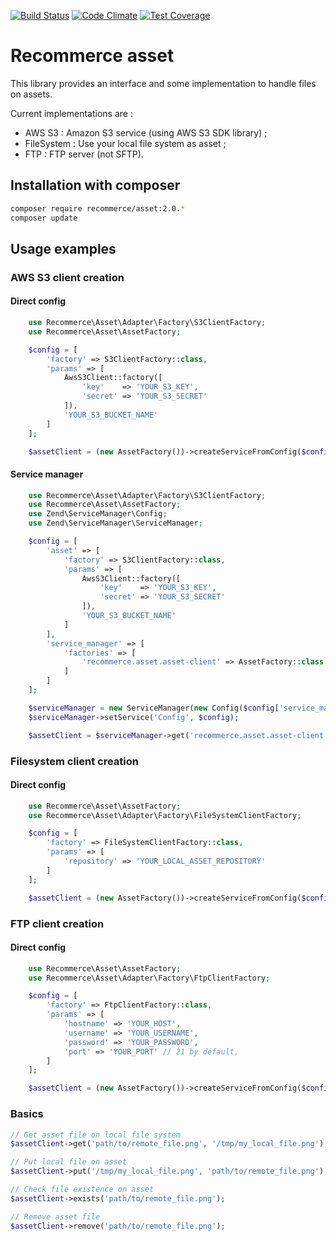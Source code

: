 [![Build Status](https://travis-ci.org/recommerce/asset.svg?branch=master)](https://travis-ci.org/recommerce/asset) [![Code Climate](https://codeclimate.com/github/recommerce/asset/badges/gpa.svg)](https://codeclimate.com/github/recommerce/asset) [![Test Coverage](https://codeclimate.com/github/recommerce/asset/badges/coverage.svg)](https://codeclimate.com/github/recommerce/asset/coverage)

# Recommerce asset

This library provides an interface and some implementation to handle files on assets.

Current implementations are :
* AWS S3 : Amazon S3 service (using AWS S3 SDK library) ;
* FileSystem : Use your local file system as asset ;
* FTP : FTP server (not SFTP).

## Installation with composer

```sh
composer require recommerce/asset:2.0.*
composer update
```

## Usage examples

### AWS S3 client creation
#### Direct config
```php
    use Recommerce\Asset\Adapter\Factory\S3ClientFactory;
    use Recommerce\Asset\AssetFactory;

    $config = [
        'factory' => S3ClientFactory::class,
        'params' => [
            AwsS3Client::factory([
                'key'    => 'YOUR_S3_KEY',
                'secret' => 'YOUR_S3_SECRET'
            ]),
            'YOUR_S3_BUCKET_NAME'
        ]
    ];

    $assetClient = (new AssetFactory())->createServiceFromConfig($config);
```

#### Service manager
```php
    use Recommerce\Asset\Adapter\Factory\S3ClientFactory;
    use Recommerce\Asset\AssetFactory;
    use Zend\ServiceManager\Config;
    use Zend\ServiceManager\ServiceManager;

    $config = [
        'asset' => [
            'factory' => S3ClientFactory::class,
            'params' => [
                AwsS3Client::factory([
                    'key'    => 'YOUR_S3_KEY',
                    'secret' => 'YOUR_S3_SECRET'
                ]),
                'YOUR_S3_BUCKET_NAME'
            ]
        ],
        'service_manager' => [
            'factories' => [
                'recommerce.asset.asset-client' => AssetFactory::class
            ]
        ]
    ];

    $serviceManager = new ServiceManager(new Config($config['service_manager']));
    $serviceManager->setService('Config', $config);

    $assetClient = $serviceManager->get('recommerce.asset.asset-client');
```

### Filesystem client creation
#### Direct config
```php
    use Recommerce\Asset\AssetFactory;
    use Recommerce\Asset\Adapter\Factory\FileSystemClientFactory;

    $config = [
        'factory' => FileSystemClientFactory::class,
        'params' => [
            'repository' => 'YOUR_LOCAL_ASSET_REPOSITORY'
        ]
    ];

    $assetClient = (new AssetFactory())->createServiceFromConfig($config);
```

### FTP client creation
#### Direct config
```php
    use Recommerce\Asset\AssetFactory;
    use Recommerce\Asset\Adapter\Factory\FtpClientFactory;

    $config = [
        'factory' => FtpClientFactory::class,
        'params' => [
            'hostname' => 'YOUR_HOST',
            'username' => 'YOUR_USERNAME',
            'password' => 'YOUR_PASSWORD',
            'port' => 'YOUR_PORT' // 21 by default,
        ]
    ];

    $assetClient = (new AssetFactory())->createServiceFromConfig($config);
```

### Basics
```php
// Get asset file on local file system
$assetClient->get('path/to/remote_file.png', '/tmp/my_local_file.png');

// Put local file on asset
$assetClient->put('/tmp/my_local_file.png', 'path/to/remote_file.png');

// Check file existence on asset
$assetClient->exists('path/to/remote_file.png');

// Remove asset file
$assetClient->remove('path/to/remote_file.png');
```